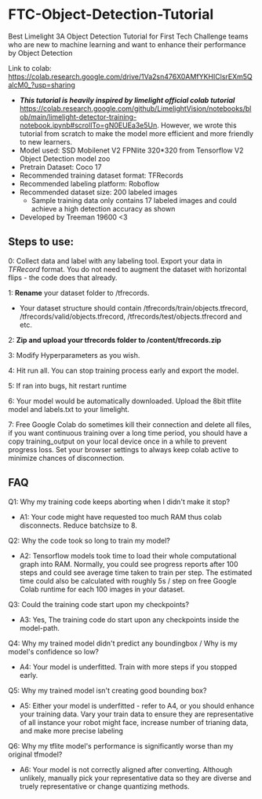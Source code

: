 # FTC-Object-Detection-Tutorial
Best Limelight 3A Object Detection Tutorial for First Tech Challenge teams who are new to machine learning and want to enhance their performance by Object Detection

Link to colab: https://colab.research.google.com/drive/1Va2sn476X0AMfYKHIClsrEXm5QalcM0_?usp=sharing

- ***This tutorial is heavily inspired by limelight official colab tutorial*** https://colab.research.google.com/github/LimelightVision/notebooks/blob/main/limelight-detector-training-notebook.ipynb#scrollTo=gN0EUEa3e5Un. However, we wrote this tutorial from scratch to make the model more efficient and more friendly to new learners.
- Model used: SSD Mobilenet V2 FPNlite 320*320 from Tensorflow V2 Object Detection model zoo
- Pretrain Dataset: Coco 17
- Recommended training dataset format: TFRecords
- Recommended labeling platform: Roboflow
- Recommended dataset size: 200 labeled images
  - Sample training data only contains 17 labeled images and could achieve a high detection accuracy as shown
- Developed by Treeman 19600 <3

## **Steps to use:**

0: Collect data and label with any labeling tool. Export your data in *TFRecord* format. You do not need to augment the dataset with horizontal flips - the code does that already.

1: **Rename** your dataset folder to /tfrecords.
  - Your dataset structure should contain /tfrecords/train/objects.tfrecord, /tfrecords/valid/objects.tfrecord, /tfrecords/test/objects.tfrecord and etc.

2: **Zip and upload your tfrecords folder to /content/tfrecords.zip**

3: Modify Hyperparameters as you wish.

4: Hit run all. You can stop training process early and export the model.

5: If ran into bugs, hit restart runtime

6: Your model would be automatically downloaded. Upload the 8bit tflite model and labels.txt to your limelight. 

7: Free Google Colab do sometimes kill their connection and delete all files, if you want continuous training over a long time period, you should have a copy training_output on your local device once in a while to prevent progress loss. Set your browser settings to always keep colab active to minimize chances of disconnection.

## **FAQ**

Q1: Why my training code keeps aborting when I didn't make it stop?

- A1: Your code might have requested too much RAM thus colab disconnects. Reduce batchsize to 8.

Q2: Why the code took so long to train my model? 

- A2: Tensorflow models took time to load their whole computational graph into RAM. Normally, you could see progress reports after 100 steps and could see average time taken to train per step. The estimated time could also be calculated with roughly 5s / step on free Google Colab runtime for each 100 images in your dataset.

Q3: Could the training code start upon my checkpoints?

- A3: Yes, The training code do start upon any checkpoints inside the model-path.

Q4: Why my trained model didn't predict any boundingbox / Why is my model's confidence so low?

- A4: Your model is underfitted. Train with more steps if you stopped early.

Q5: Why my trained model isn't creating good bounding box?

- A5: Either your model is underfitted - refer to A4, or you should enhance your training data. Vary your train data to ensure they are representative of all instance your robot might face, increase number of trianing data, and make more precise labeling

Q6: Why my tflite model's performance is significantly worse than my original tfmodel?

- A6: Your model is not correctly aligned after converting. Although unlikely, manually pick your representative data so they are diverse and truely representative or change quantizing methods.

